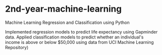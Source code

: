 # 2nd-year-machine-learning
Machine Learning Regression and Classification using Python

Implemented regression models to predict life expectancy using Gapminder data.
Applied classification models to predict whether an individual's income is above or below $50,000 using data from UCI Machine Learning Repository)
